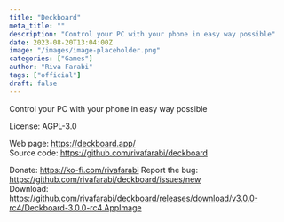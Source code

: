 ```yaml
---
title: "Deckboard"
meta_title: ""
description: "Control your PC with your phone in easy way possible"
date: 2023-08-20T13:04:00Z
image: "/images/image-placeholder.png"
categories: ["Games"]
author: "Riva Farabi"
tags: ["official"]
draft: false
---
```


Control your PC with your phone in easy way possible

License: AGPL-3.0

Web page: https://deckboard.app/  
Source code: https://github.com/rivafarabi/deckboard

Donate: https://ko-fi.com/rivafarabi
Report the bug: https://github.com/rivafarabi/deckboard/issues/new  
Download: https://github.com/rivafarabi/deckboard/releases/download/v3.0.0-rc4/Deckboard-3.0.0-rc4.AppImage
